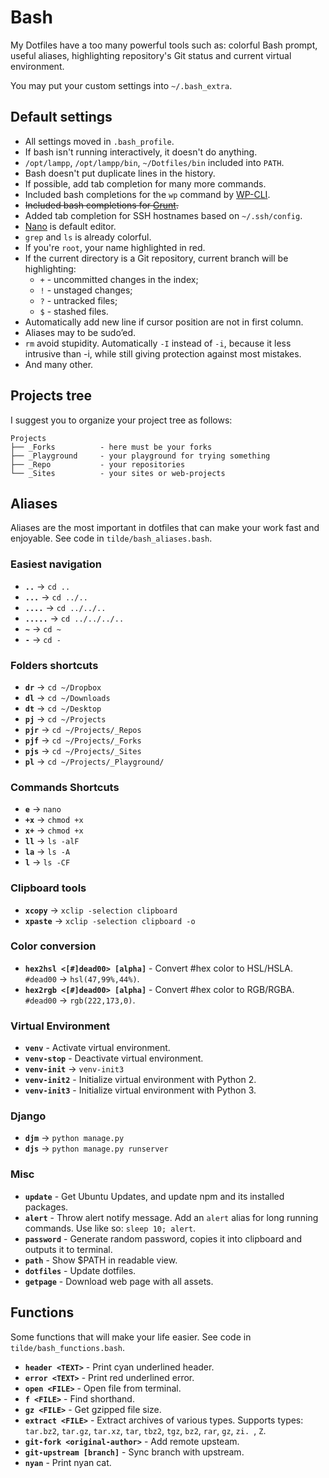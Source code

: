 # Bash

My Dotfiles have a too many powerful tools such as: colorful Bash prompt, useful aliases, highlighting repository's Git status and current virtual environment.

You may put your custom settings into `~/.bash_extra`.

## Default settings

* All settings moved in `.bash_profile`.
* If bash isn't running interactively, it doesn't do anything.
* `/opt/lampp`, `/opt/lampp/bin`, `~/Dotfiles/bin` included into `PATH`.
* Bash doesn't put duplicate lines in the history.
* If possible, add tab completion for many more commands.
* Included bash completions for the `wp` command by [WP-CLI](http://wp-cli.org/).
* ~~Included bash completions for [Grunt](http://gruntjs.com/).~~
* Added tab completion for SSH hostnames based on `~/.ssh/config`.
* [Nano](http://www.nano-editor.org/) is default editor.
* `grep` and `ls` is already colorful.
* If you're `root`, your name highlighted in red.
* If the current directory is a Git repository, current branch will be highlighting:
  * `+` - uncommitted changes in the index;
  * `!` - unstaged changes;
  * `?` - untracked files;
  * `$` - stashed files.
* Аutomatically add new line if cursor position are not in first column.
* Aliases may to be sudo’ed.
* `rm` avoid stupidity. Аutomatically `-I` instead of `-i`, because it less intrusive than -i, while still giving protection against most mistakes.
* And many other.

## Projects tree

I suggest you to organize your project tree as follows:

```
Projects
├── _Forks          - here must be your forks
├── _Playground     - your playground for trying something
├── _Repo           - your repositories
└── _Sites          - your sites or web-projects
```


## Aliases

Aliases are the most important in dotfiles that can make your work fast and enjoyable. See code in `tilde/bash_aliases.bash`.

### Easiest navigation

* **`..`** → `cd ..`
* **`...`** → `cd ../..`
* **`....`** → `cd ../../..`
* **`.....`** → `cd ../../../..`
* **`~`** → `cd ~`
* **`-`** → `cd -`

### Folders shortcuts

* **`dr`** → `cd ~/Dropbox`
* **`dl`** → `cd ~/Downloads`
* **`dt`** → `cd ~/Desktop`
* **`pj`** → `cd ~/Projects`
* **`pjr`** → `cd ~/Projects/_Repos`
* **`pjf`** → `cd ~/Projects/_Forks`
* **`pjs`** → `cd ~/Projects/_Sites`
* **`pl`** → `cd ~/Projects/_Playground/`

### Commands Shortcuts

* **`e`** → `nano`
* **`+x`** → `chmod +x`
* **`x+`** → `chmod +x`
* **`ll`** → `ls -alF`
* **`la`** → `ls -A`
* **`l`** → `ls -CF`

### Clipboard tools

* **`xcopy`** → `xclip -selection clipboard`
* **`xpaste`** → `xclip -selection clipboard -o`

### Color conversion

* **`hex2hsl <[#]dead00> [alpha]`** - Convert #hex color to HSL/HSLA. `#dead00` → `hsl(47,99%,44%)`.
* **`hex2rgb <[#]dead00> [alpha]`** - Convert #hex color to RGB/RGBA. `#dead00` → `rgb(222,173,0)`.

### Virtual Environment

* **`venv`** - Activate virtual environment.
* **`venv-stop`** - Deactivate virtual environment.
* **`venv-init`** → `venv-init3`
* **`venv-init2`** - Initialize virtual environment with Python 2.
* **`venv-init3`** - Initialize virtual environment with Python 3.

### Django
* **`djm`** → `python manage.py`
* **`djs`** → `python manage.py runserver`

### Misc

* **`update`** - Get Ubuntu Updates, and update npm and its installed packages.
* **`alert`** - Throw alert notify message. Add an `alert` alias for long running commands. Use like so: `sleep 10; alert`.
* **`password`** - Generate random password, copies it into clipboard and outputs it to terminal.
* **`path`** - Show $PATH in readable view.
* **`dotfiles`** - Update dotfiles.
* **`getpage`** - Download web page with all assets.

## Functions

Some functions that will make your life easier. See code in `tilde/bash_functions.bash`.

* **`header <TEXT>`** - Print cyan underlined header.
* **`error <TEXT>`** - Print red underlined error.
* **`open <FILE>`** - Open file from terminal.
* **`f <FILE>`** - Find shorthand.
* **`gz <FILE>`** - Get gzipped file size.
* **`extract <FILE>`** - Extract archives of various types. Supports types: `tar.bz2`, `tar.gz`, `tar.xz`, `tar`, `tbz2`, `tgz`, `bz2`, `rar`, `gz`, `zi.
`, `Z`.
* **`git-fork <original-author>`** - Add remote upsteam.
* **`git-upstream [branch]`** - Sync branch with upstream.
* **`nyan`** - Print nyan cat.
